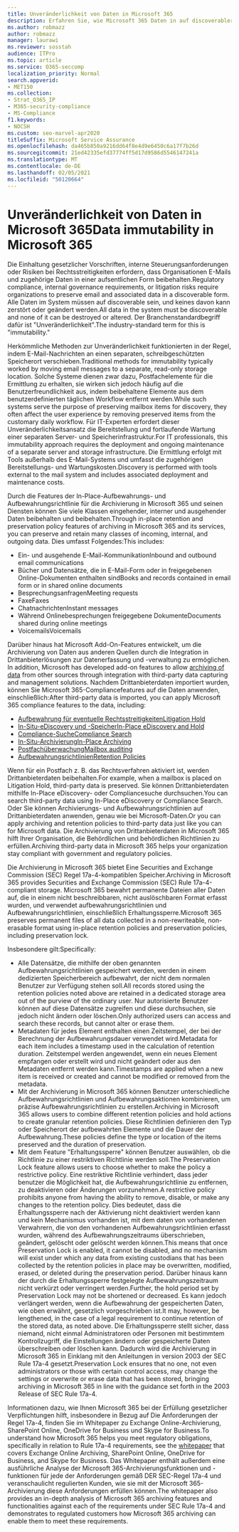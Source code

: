 ```yaml
---
title: Unveränderlichkeit von Daten in Microsoft 365
description: Erfahren Sie, wie Microsoft 365 Daten in auf discoverabler Form beibewahrt, um rechtliche Vorschriften, interne Governanceanforderungen und Risiken für Rechtsstreitigkeiten zu erfüllen.
ms.author: robmazz
author: robmazz
manager: laurawi
ms.reviewer: sosstah
audience: ITPro
ms.topic: article
ms.service: O365-seccomp
localization_priority: Normal
search.appverid:
- MET150
ms.collection:
- Strat_O365_IP
- M365-security-compliance
- MS-Compliance
f1.keywords:
- NOCSH
ms.custom: seo-marvel-apr2020
titleSuffix: Microsoft Service Assurance
ms.openlocfilehash: da465b850a9216dd64f8e4d9e6450c6a17f7b26d
ms.sourcegitcommit: 21ed42335efd37774ff5d17d9586d5546147241a
ms.translationtype: MT
ms.contentlocale: de-DE
ms.lasthandoff: 02/05/2021
ms.locfileid: "50120664"
---
```

# <a name="data-immutability-in-microsoft-365"></a><span data-ttu-id="569d6-103">Unveränderlichkeit von Daten in Microsoft 365</span><span class="sxs-lookup"><span data-stu-id="569d6-103">Data immutability in Microsoft 365</span></span>

<span data-ttu-id="569d6-104">Die Einhaltung gesetzlicher Vorschriften, interne Steuerungsanforderungen oder Risiken bei Rechtsstreitigkeiten erfordern, dass Organisationen E-Mails und zugehörige Daten in einer aufsentlichen Form beibehalten.</span><span class="sxs-lookup"><span data-stu-id="569d6-104">Regulatory compliance, internal governance requirements, or litigation risks require organizations to preserve email and associated data in a discoverable form.</span></span> <span data-ttu-id="569d6-105">Alle Daten im System müssen auf discoverable sein, und keines davon kann zerstört oder geändert werden.</span><span class="sxs-lookup"><span data-stu-id="569d6-105">All data in the system must be discoverable and none of it can be destroyed or altered.</span></span> <span data-ttu-id="569d6-106">Der Branchenstandardbegriff dafür ist "Unveränderlichkeit".</span><span class="sxs-lookup"><span data-stu-id="569d6-106">The industry-standard term for this is "immutability."</span></span>

<span data-ttu-id="569d6-107">Herkömmliche Methoden zur Unveränderlichkeit funktionierten in der Regel, indem E-Mail-Nachrichten an einen separaten, schreibgeschützten Speicherort verschieben.</span><span class="sxs-lookup"><span data-stu-id="569d6-107">Traditional methods for immutability typically worked by moving email messages to a separate, read-only storage location.</span></span> <span data-ttu-id="569d6-108">Solche Systeme dienen zwar dazu, Postfachelemente für die Ermittlung zu erhalten, sie wirken sich jedoch häufig auf die Benutzerfreundlichkeit aus, indem beibehaltene Elemente aus dem benutzerdefinierten täglichen Workflow entfernt werden.</span><span class="sxs-lookup"><span data-stu-id="569d6-108">While such systems serve the purpose of preserving mailbox items for discovery, they often affect the user experience by removing preserved items from the customary daily workflow.</span></span> <span data-ttu-id="569d6-109">Für IT-Experten erfordert dieser Unveränderlichkeitsansatz die Bereitstellung und fortlaufende Wartung einer separaten Server- und Speicherinfrastruktur.</span><span class="sxs-lookup"><span data-stu-id="569d6-109">For IT professionals, this immutability approach requires the deployment and ongoing maintenance of a separate server and storage infrastructure.</span></span> <span data-ttu-id="569d6-110">Die Ermittlung erfolgt mit Tools außerhalb des E-Mail-Systems und umfasst die zugehörigen Bereitstellungs- und Wartungskosten.</span><span class="sxs-lookup"><span data-stu-id="569d6-110">Discovery is performed with tools external to the mail system and includes associated deployment and maintenance costs.</span></span>

<span data-ttu-id="569d6-111">Durch die Features der In-Place-Aufbewahrungs- und Aufbewahrungsrichtlinie für die Archivierung in Microsoft 365 und seinen Diensten können Sie viele Klassen eingehender, interner und ausgehender Daten beibehalten und beibehalten.</span><span class="sxs-lookup"><span data-stu-id="569d6-111">Through in-place retention and preservation policy features of archiving in Microsoft 365 and its services, you can preserve and retain many classes of incoming, internal, and outgoing data.</span></span> <span data-ttu-id="569d6-112">Dies umfasst Folgendes:</span><span class="sxs-lookup"><span data-stu-id="569d6-112">This includes:</span></span>

- <span data-ttu-id="569d6-113">Ein- und ausgehende E-Mail-Kommunikation</span><span class="sxs-lookup"><span data-stu-id="569d6-113">Inbound and outbound email communications</span></span>
- <span data-ttu-id="569d6-114">Bücher und Datensätze, die in E-Mail-Form oder in freigegebenen Online-Dokumenten enthalten sind</span><span class="sxs-lookup"><span data-stu-id="569d6-114">Books and records contained in email form or in shared online documents</span></span>
- <span data-ttu-id="569d6-115">Besprechungsanfragen</span><span class="sxs-lookup"><span data-stu-id="569d6-115">Meeting requests</span></span>
- <span data-ttu-id="569d6-116">Faxe</span><span class="sxs-lookup"><span data-stu-id="569d6-116">Faxes</span></span>
- <span data-ttu-id="569d6-117">Chatnachrichten</span><span class="sxs-lookup"><span data-stu-id="569d6-117">Instant messages</span></span>
- <span data-ttu-id="569d6-118">Während Onlinebesprechungen freigegebene Dokumente</span><span class="sxs-lookup"><span data-stu-id="569d6-118">Documents shared during online meetings</span></span>
- <span data-ttu-id="569d6-119">Voicemails</span><span class="sxs-lookup"><span data-stu-id="569d6-119">Voicemails</span></span>

<span data-ttu-id="569d6-120">Darüber hinaus hat Microsoft Add-On-Features entwickelt, um die Archivierung von Daten aus anderen Quellen durch die Integration in Drittanbieterlösungen zur Datenerfassung und -verwaltung zu ermöglichen. [](https://support.office.com/article/Archiving-third-party-data-in-Office-365-0ce338d5-3666-4a18-86ab-c6910ff408cc)</span><span class="sxs-lookup"><span data-stu-id="569d6-120">In addition, Microsoft has developed add-on features to allow [archiving of data](https://support.office.com/article/Archiving-third-party-data-in-Office-365-0ce338d5-3666-4a18-86ab-c6910ff408cc) from other sources through integration with third-party data capturing and management solutions.</span></span> <span data-ttu-id="569d6-121">Nachdem Drittanbieterdaten importiert wurden, können Sie Microsoft 365-Compliancefeatures auf die Daten anwenden, einschließlich:</span><span class="sxs-lookup"><span data-stu-id="569d6-121">After third-party data is imported, you can apply Microsoft 365 compliance features to the data, including:</span></span>

- [<span data-ttu-id="569d6-122">Aufbewahrung für eventuelle Rechtsstreitigkeiten</span><span class="sxs-lookup"><span data-stu-id="569d6-122">Litigation Hold</span></span>](/microsoft-365/compliance/create-a-litigation-hold)
- [<span data-ttu-id="569d6-123">In-Situ-eDiscovery und -Speicher</span><span class="sxs-lookup"><span data-stu-id="569d6-123">In-Place eDiscovery and Hold</span></span>](/microsoft-365/compliance/manage-legal-investigations)
- [<span data-ttu-id="569d6-124">Compliance-Suche</span><span class="sxs-lookup"><span data-stu-id="569d6-124">Compliance Search</span></span>](/microsoft-365/compliance/search-for-content)
- [<span data-ttu-id="569d6-125">In-Situ-Archivierung</span><span class="sxs-lookup"><span data-stu-id="569d6-125">In-Place Archiving</span></span>](/microsoft-365/compliance/enable-archive-mailboxes)
- [<span data-ttu-id="569d6-126">Postfachüberwachung</span><span class="sxs-lookup"><span data-stu-id="569d6-126">Mailbox auditing</span></span>](/microsoft-365/compliance/enable-mailbox-auditing)
- [<span data-ttu-id="569d6-127">Aufbewahrungsrichtlinien</span><span class="sxs-lookup"><span data-stu-id="569d6-127">Retention Policies</span></span>](/microsoft-365/compliance/retention-policies)

<span data-ttu-id="569d6-128">Wenn für ein Postfach z. B. das Rechtsverfahren aktiviert ist, werden Drittanbieterdaten beibehalten.</span><span class="sxs-lookup"><span data-stu-id="569d6-128">For example, when a mailbox is placed on Litigation Hold, third-party data is preserved.</span></span> <span data-ttu-id="569d6-129">Sie können Drittanbieterdaten mithilfe In-Place eDiscovery- oder Compliancesuche durchsuchen.</span><span class="sxs-lookup"><span data-stu-id="569d6-129">You can search third-party data using In-Place eDiscovery or Compliance Search.</span></span> <span data-ttu-id="569d6-130">Oder Sie können Archivierungs- und Aufbewahrungsrichtlinien auf Drittanbieterdaten anwenden, genau wie bei Microsoft-Daten.</span><span class="sxs-lookup"><span data-stu-id="569d6-130">Or you can apply archiving and retention policies to third-party data just like you can for Microsoft data.</span></span> <span data-ttu-id="569d6-131">Die Archivierung von Drittanbieterdaten in Microsoft 365 hilft Ihrer Organisation, die Behördlichen und behördlichen Richtlinien zu erfüllen.</span><span class="sxs-lookup"><span data-stu-id="569d6-131">Archiving third-party data in Microsoft 365 helps your organization stay compliant with government and regulatory policies.</span></span>

<span data-ttu-id="569d6-132">Die Archivierung in Microsoft 365 bietet Eine Securities and Exchange Commission (SEC) Regel 17a-4-kompatiblen Speicher.</span><span class="sxs-lookup"><span data-stu-id="569d6-132">Archiving in Microsoft 365 provides Securities and Exchange Commission (SEC) Rule 17a-4-compliant storage.</span></span> <span data-ttu-id="569d6-133">Microsoft 365 bewahrt permanente Dateien aller Daten auf, die in einem nicht beschreibbaren, nicht auslöschbaren Format erfasst wurden, und verwendet aufbewahrungsrichtlinien und Aufbewahrungsrichtlinien, einschließlich Erhaltungssperre.</span><span class="sxs-lookup"><span data-stu-id="569d6-133">Microsoft 365 preserves permanent files of all data collected in a non-rewriteable, non-erasable format using in-place retention policies and preservation policies, including preservation lock.</span></span>

<span data-ttu-id="569d6-134">Insbesondere gilt:</span><span class="sxs-lookup"><span data-stu-id="569d6-134">Specifically:</span></span>

- <span data-ttu-id="569d6-135">Alle Datensätze, die mithilfe der oben genannten Aufbewahrungsrichtlinien gespeichert werden, werden in einem dedizierten Speicherbereich aufbewahrt, der nicht dem normalen Benutzer zur Verfügung stehen soll.</span><span class="sxs-lookup"><span data-stu-id="569d6-135">All records stored using the retention policies noted above are retained in a dedicated storage area out of the purview of the ordinary user.</span></span> <span data-ttu-id="569d6-136">Nur autorisierte Benutzer können auf diese Datensätze zugreifen und diese durchsuchen, sie jedoch nicht ändern oder löschen.</span><span class="sxs-lookup"><span data-stu-id="569d6-136">Only authorized users can access and search these records, but cannot alter or erase them.</span></span>
- <span data-ttu-id="569d6-137">Metadaten für jedes Element enthalten einen Zeitstempel, der bei der Berechnung der Aufbewahrungsdauer verwendet wird.</span><span class="sxs-lookup"><span data-stu-id="569d6-137">Metadata for each item includes a timestamp used in the calculation of retention duration.</span></span> <span data-ttu-id="569d6-138">Zeitstempel werden angewendet, wenn ein neues Element empfangen oder erstellt wird und nicht geändert oder aus den Metadaten entfernt werden kann.</span><span class="sxs-lookup"><span data-stu-id="569d6-138">Timestamps are applied when a new item is received or created and cannot be modified or removed from the metadata.</span></span>
- <span data-ttu-id="569d6-139">Mit der Archivierung in Microsoft 365 können Benutzer unterschiedliche Aufbewahrungsrichtlinien und Aufbewahrungsaktionen kombinieren, um präzise Aufbewahrungsrichtlinien zu erstellen.</span><span class="sxs-lookup"><span data-stu-id="569d6-139">Archiving in Microsoft 365 allows users to combine different retention policies and hold actions to create granular retention policies.</span></span> <span data-ttu-id="569d6-140">Diese Richtlinien definieren den Typ oder Speicherort der aufbewahrten Elemente und die Dauer der Aufbewahrung.</span><span class="sxs-lookup"><span data-stu-id="569d6-140">These policies define the type or location of the items preserved and the duration of preservation.</span></span>
- <span data-ttu-id="569d6-141">Mit dem Feature "Erhaltungssperre" können Benutzer auswählen, ob die Richtlinie zu einer restriktiven Richtlinie werden soll.</span><span class="sxs-lookup"><span data-stu-id="569d6-141">The Preservation Lock feature allows users to choose whether to make the policy a restrictive policy.</span></span> <span data-ttu-id="569d6-142">Eine restriktive Richtlinie verhindert, dass jeder benutzer die Möglichkeit hat, die Aufbewahrungsrichtlinie zu entfernen, zu deaktivieren oder Änderungen vorzunehmen.</span><span class="sxs-lookup"><span data-stu-id="569d6-142">A restrictive policy prohibits anyone from having the ability to remove, disable, or make any changes to the retention policy.</span></span> <span data-ttu-id="569d6-143">Dies bedeutet, dass die Erhaltungssperre nach der Aktivierung nicht deaktiviert werden kann und kein Mechanismus vorhanden ist, mit dem daten von vorhandenen Verwahrern, die von den vorhandenen Aufbewahrungsrichtlinien erfasst wurden, während des Aufbewahrungszeitraums überschrieben, geändert, gelöscht oder gelöscht werden können.</span><span class="sxs-lookup"><span data-stu-id="569d6-143">This means that once Preservation Lock is enabled, it cannot be disabled, and no mechanism will exist under which any data from existing custodians that has been collected by the retention policies in place may be overwritten, modified, erased, or deleted during the preservation period.</span></span> <span data-ttu-id="569d6-144">Darüber hinaus kann der durch die Erhaltungssperre festgelegte Aufbewahrungszeitraum nicht verkürzt oder verringert werden.</span><span class="sxs-lookup"><span data-stu-id="569d6-144">Further, the hold period set by Preservation Lock may not be shortened or decreased.</span></span> <span data-ttu-id="569d6-145">Es kann jedoch verlängert werden, wenn die Aufbewahrung der gespeicherten Daten, wie oben erwähnt, gesetzlich vorgeschrieben ist.</span><span class="sxs-lookup"><span data-stu-id="569d6-145">It may, however, be lengthened, in the case of a legal requirement to continue retention of the stored data, as noted above.</span></span> <span data-ttu-id="569d6-146">Die Erhaltungssperre stellt sicher, dass niemand, nicht einmal Administratoren oder Personen mit bestimmtem Kontrollzugriff, die Einstellungen ändern oder gespeicherte Daten überschreiben oder löschen kann. Dadurch wird die Archivierung in Microsoft 365 in Einklang mit den Anleitungen in version 2003 der SEC Rule 17a-4 gesetzt.</span><span class="sxs-lookup"><span data-stu-id="569d6-146">Preservation Lock ensures that no one, not even administrators or those with certain control access, may change the settings or overwrite or erase data that has been stored, bringing archiving in Microsoft 365 in line with the guidance set forth in the 2003 Release of SEC Rule 17a-4.</span></span>

<span data-ttu-id="569d6-147">Informationen dazu, wie Ihnen Microsoft 365 bei der Erfüllung gesetzlicher Verpflichtungen hilft, [](https://www.microsoft.com/microsoft-365/blog/wp-content/uploads/2015/11/Microsoft-EOA-White-Paper.pdf) insbesondere in Bezug auf Die Anforderungen der Regel 17a-4, finden Sie im Whitepaper zu Exchange Online-Archivierung, SharePoint Online, OneDrive for Business und Skype for Business.</span><span class="sxs-lookup"><span data-stu-id="569d6-147">To understand how Microsoft 365 helps you meet regulatory obligations, specifically in relation to Rule 17a-4 requirements, see the [whitepaper](https://www.microsoft.com/microsoft-365/blog/wp-content/uploads/2015/11/Microsoft-EOA-White-Paper.pdf) that covers Exchange Online Archiving, SharePoint Online, OneDrive for Business, and Skype for Business.</span></span> <span data-ttu-id="569d6-148">Das Whitepaper enthält außerdem eine ausführliche Analyse der Microsoft 365-Archivierungsfunktionen und -funktionen für jede der Anforderungen gemäß DER SEC-Regel 17a-4 und veranschaulicht regulierten Kunden, wie sie mit der Microsoft 365-Archivierung diese Anforderungen erfüllen können.</span><span class="sxs-lookup"><span data-stu-id="569d6-148">The whitepaper also provides an in-depth analysis of Microsoft 365 archiving features and functionalities against each of the requirements under SEC Rule 17a-4 and demonstrates to regulated customers how Microsoft 365 archiving can enable them to meet these requirements.</span></span>
